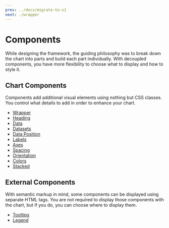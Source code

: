 ```yaml
---
prev: ../docs/migrate-to-v1
next: ./wrapper
---
```


# Components

While designing the framework, the guiding philosophy was to break down the chart into parts and build each part individually. With decoupled components, you have more flexibility to choose what to display and how to style it.

## Chart Components

Components add additional visual elements using nothing but CSS classes. You control what details to add in order to enhance your chart.

* [Wrapper](/components/wrapper/)
* [Heading](/components/heading/)
* [Data](/components/data/)
* [Datasets](/components/datasets/)
* [Data Position](/components/data-position/)
* [Labels](/components/labels/)
* [Axes](/components/axes/)
* [Spacing](/components/spacing/)
* [Orientation](/components/orientation/)
* [Colors](/components/colors/)
* [Stacked](/components/stacked/)

## External Components

With semantic markup in mind, some components can be displayed using separate HTML tags. You are not required to display those components with the chart, but if you do, you can choose where to display them.

* [Tooltips](/components/tooltips/)
* [Legend](/components/legend/)
